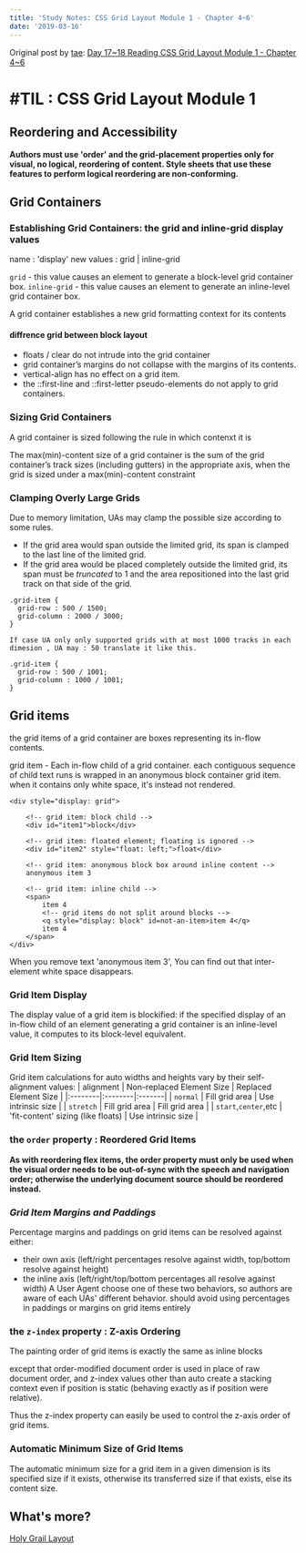 ```yaml
---
title: 'Study Notes: CSS Grid Layout Module 1 - Chapter 4~6'
date: '2019-03-16'
---
```


Original post by [tae](https://github.com/Ta2Rim): [Day 17\~18 Reading CSS Grid Layout Module 1 - Chapter 4\~6](https://gist.github.com/Ta2Rim/c1f7f632f2911d6abe00337349944c1c)


# #TIL : CSS Grid Layout Module 1
## Reordering and Accessibility
**Authors must use 'order' and the grid-placement properties only for visual, no logical, reordering of content. Style sheets that use these features to perform logical reordering are non-conforming.**

## Grid Containers
### Establishing Grid Containers: the grid and inline-grid display values
name : 'display'
new values : grid | inline-grid

`grid` - this value causes an element to generate a block-level grid container box.
`inline-grid` - this value causes an element to generate an inline-level grid container box.

A grid container establishes a new grid formatting context for its contents

#### diffrence grid between block layout
  - floats / clear do not intrude into the grid container
  - grid container’s margins do not collapse with the margins of its contents.
  - vertical-align has no effect on a grid item.
  - the ::first-line and ::first-letter pseudo-elements do not apply to grid containers.
  
### Sizing Grid Containers
A grid container is sized following the rule in which contenxt it is

The max(min)-content size of a grid container is the sum of the grid container’s track sizes (including gutters) in the appropriate axis, when the grid is sized under a max(min)-content constraint

### Clamping Overly Large Grids
Due to memory limitation, UAs may clamp the possible size according to some rules.
- If the grid area would span outside the limited grid, its span is clamped to the last line of the limited grid.
- If the grid area would be placed completely outside the limited grid, its span must be *truncated* to 1 and the area repositioned into the last grid track on that side of the grid.

```
.grid-item {
  grid-row : 500 / 1500;
  grid-column : 2000 / 3000;
}

If case UA only only supported grids with at most 1000 tracks in each dimesion , UA may : 50 translate it like this.

.grid-item { 
  grid-row : 500 / 1001;
  grid-column : 1000 / 1001;
}
```

## Grid items 
the grid items of a grid container are boxes representing its in-flow contents.

grid item - Each in-flow child of a grid container.
each contiguous sequence of child text runs is wrapped in an anonymous block container grid item. when it contains only white space, it's instead not rendered.

```
<div style="display: grid">

    <!-- grid item: block child -->
    <div id="item1">block</div>

    <!-- grid item: floated element; floating is ignored -->
    <div id="item2" style="float: left;">float</div>

    <!-- grid item: anonymous block box around inline content -->
    anonymous item 3

    <!-- grid item: inline child -->
    <span>
        item 4
        <!-- grid items do not split around blocks -->
        <q style="display: block" id=not-an-item>item 4</q>
        item 4
    </span>
</div>

```
When you remove text 'anonymous item 3', You can find out that inter-element white space disappears.

### Grid Item Display
The display value of a grid item is blockified: if the specified display of an in-flow child of an element generating a grid container is an inline-level value, it computes to its block-level equivalent.

### Grid Item Sizing
Grid item calculations for auto widths and heights vary by their self-alignment values:
| alignment |	Non-replaced Element Size	| Replaced Element Size	 |
|:--------|:--------|:-------|
| `normal` | Fill grid area |  Use intrinsic size |
| `stretch` | Fill grid area | Fill grid area |
| `start`,`center`,etc | 'fit-content' sizing (like floats) | Use intrinsic size |

### the `order` property : Reordered Grid Items
**As with reordering flex items, the order property must only be used when the visual order needs to be out-of-sync with the speech and navigation order; otherwise the underlying document source should be reordered instead.**

### *Grid Item Margins and Paddings*
Percentage margins and paddings on grid items can be resolved against either:

- their own axis (left/right percentages resolve against width, top/bottom resolve against height)
- the inline axis (left/right/top/bottom percentages all resolve against width)
A User Agent choose one of these two behaviors, so authors are aware of each UAs' different behavior. should avoid using percentages in paddings or margins on grid items entirely

### the `z-index` property : Z-axis Ordering
The painting order of grid items is exactly the same as inline blocks

except that order-modified document order is used in place of raw document order, and z-index values other than auto create a stacking context even if position is static (behaving exactly as if position were relative).

Thus the z-index property can easily be used to control the z-axis order of grid items.

### Automatic Minimum Size of Grid Items
The automatic minimum size for a grid item in a given dimension is its specified size if it exists, otherwise its transferred size if that exists, else its content size.


## What's more?
[Holy Grail Layout](https://en.wikipedia.org/wiki/Holy_grail_(web_design))